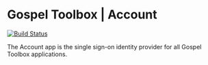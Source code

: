 # Gospel Toolbox | Account

[![Build Status](https://travis-ci.org/GospelToolbox/Account.svg?branch=master)](https://travis-ci.org/GospelToolbox/Account)

The Account app is the single sign-on identity provider for all Gospel Toolbox applications.

